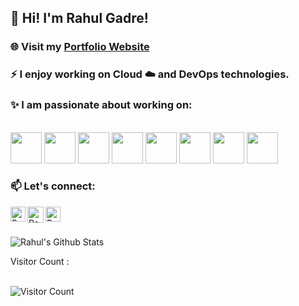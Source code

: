## 👋 Hi! I'm Rahul Gadre!  
<!--**rahulgadre/rahulgadre** is a ✨ _special_ ✨ repository because its `README.md` (this file) appears on your GitHub profile.Here are some ideas to get you started: -->
### 🌐 Visit my <a href="https://rahulgadre.com"><b>Portfolio Website </b> </a> 

### ⚡  I enjoy working on Cloud ☁️ and DevOps technologies.

### ✨ I am passionate about working on: <br>
<br>
<code><a href="https://aws.amazon.com/" target="_blank"><img height="50" src="https://www.vectorlogo.zone/logos/amazon_aws/amazon_aws-ar21.svg"></a></code>
<code><a href="https://www.ansible.com/" target="_blank"><img height="50" src="https://www.vectorlogo.zone/logos/ansible/ansible-icon.svg"></a></code>
<code><a href="https://www.docker.com/" target="_blank"><img height="50" src="https://www.vectorlogo.zone/logos/docker/docker-icon.svg"></a></code>
<code><a href="https://azure.microsoft.com/en-us/" target="_blank"><img height="50" src="https://www.vectorlogo.zone/logos/microsoft_azure/microsoft_azure-ar21.svg"></a></code>
<code><a href="https://kubernetes.io/" target="_blank"><img height="50" src="https://www.vectorlogo.zone/logos/kubernetes/kubernetes-ar21.svg"></a></code>
<code><a href="https://www.terraform.io/" target="_blank"><img height="50" src="https://www.vectorlogo.zone/logos/terraformio/terraformio-ar21.svg"></a></code>
<code><a href="https://www.centos.org/" target="_blank"><img height="50" src="https://www.vectorlogo.zone/logos/linux/linux-ar21.svg"></a></code>
<code><a href="https://git-scm.com/" target="_blank"><img height="50" src="https://www.vectorlogo.zone/logos/git-scm/git-scm-ar21.svg"></a></code>

### 📫 Let's connect: 
  <a href="https://www.linkedin.com/in/rahulgadre/">
   <img align="left" alt="Rahul Gadre | Linkedin" width="24px" src="https://www.vectorlogo.zone/logos/linkedin/linkedin-tile.svg" />
  </a>
  <a href="https://twitter.com/rggadre">
    <img align="left" alt="Rahul Gadre | Twitter" width="26px" src="https://www.vectorlogo.zone/logos/twitter/twitter-tile.svg" />
  </a>
  <a href="https://dev.to/rahulgadre">
    <img align="left" alt="Rahul Gadre | Dev" width="24px" src="https://www.vectorlogo.zone/logos/devto/devto-icon.svg" />
  </a>
<br>
<br>

![Rahul's Github Stats](https://github-readme-stats.vercel.app/api?username=rahulgadre&show_icons=true&theme=gruvbox)

Visitor Count :
<br>
<br>

![Visitor Count](https://profile-counter.glitch.me/{rahulgadre}/count.svg)


